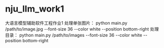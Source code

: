 # nju_llm_work1
大语言模型辅助软件工程作业1
处理单张图片：
python main.py /path/to/image.jpg --font-size 36 --color white --position bottom-right
处理目录：
python main.py /path/to/images --font-size 36 --color white --position bottom-right
